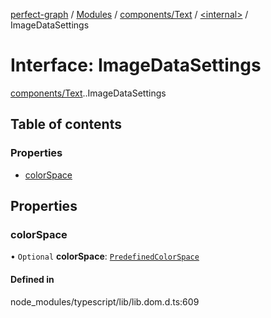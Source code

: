 [perfect-graph](../README.md) / [Modules](../modules.md) / [components/Text](../modules/components_Text.md) / [<internal\>](../modules/components_Text._internal_.md) / ImageDataSettings

# Interface: ImageDataSettings

[components/Text](../modules/components_Text.md).[<internal>](../modules/components_Text._internal_.md).ImageDataSettings

## Table of contents

### Properties

- [colorSpace](components_Text._internal_.ImageDataSettings.md#colorspace)

## Properties

### colorSpace

• `Optional` **colorSpace**: [`PredefinedColorSpace`](../modules/components_Text._internal_.md#predefinedcolorspace)

#### Defined in

node_modules/typescript/lib/lib.dom.d.ts:609
